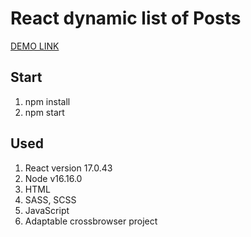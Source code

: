 # React dynamic list of Posts
  [DEMO LINK](https://kitaminary.github.io/react_dynamic-list-of-posts/)

## Start

1. npm install
2. npm start

## Used
1. React version 17.0.43
2. Node v16.16.0
3. HTML
4. SASS, SCSS
5. JavaScript
6. Adaptable crossbrowser project

